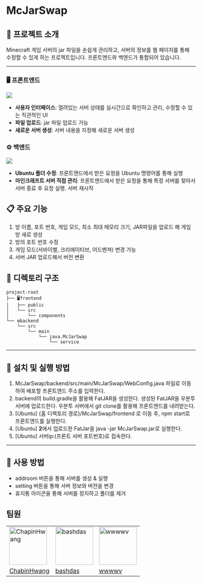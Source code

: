 # McJarSwap

## 🚀 프로젝트 소개
Minecraft 게임 서버의 jar 파일을 손쉽게 관리하고, 서버의 정보를 웹 페이지를 통해 수정할 수 있게 하는 프로젝트입니다. 프론트엔드와 백엔드가 통합되어 있습니다.

---

### 🖥️ 프론트엔드 
<img src="https://skillicons.dev/icons?i=js,css,react"><br>
- **사용자 인터페이스**: 열려있는 서버 상태를 실시간으로 확인하고 관리, 수정할 수 있는 직관적인 UI
- **파일 업로드**: jar 파일 업로드 가능
- **새로운 서버 생성**: 서버 내용을 지정해 새로운 서버 생성

### ⚙️ 백엔드
<img src="https://skillicons.dev/icons?i=java,spring"><br>
- **Ubuntu 폴더 수정**: 프론트엔드에서 받은 요청을 Ubuntu 명령어를 통해 실행
- **마인크래프트 서버 직접 관리**: 프론트엔드에서 받은 요청을 통해 특정 서버를 찾아서 서버 종료 후 요청 실행. 서버 재시작

## 📋 주요 기능
1. 방 이름, 포트 번호, 게임 모드, 최소 최대 메모리 크기, JAR파일을 업로드 해 게임 방 새로 생성
2. 방의 포트 번호 수정
3. 게임 모드(서바이벌, 크리에이티브, 어드벤쳐) 변경 가능
4. 서버 JAR 업로드해서 버전 변환

## 📂 디렉토리 구조
```
project-root
├── 🖥️frontend
│   ├── public
│   └── src
│       └── components
└── ⚙️backend
    └── src
        └── main
            └── java.McJarSwap
                └── service
```

---

## 🚀 설치 및 실행 방법

1. McJarSwap/backend/src/main/McJarSwap/WebConfig.java 파일로 이동하여 배포할 프론트엔드 주소를 입력한다.
2. backend의 build.gradle을 활용해 FatJAR을 생성한다. 생성된 FatJAR을 우분투 서버에 업로드한다. 우분투 서버에서 git clone를 활용해 프론트엔드를 내려받는다.
3. [Ubuntu] {홈 디렉토리 경로}/McJarSwap/frontend 로 이동 후, npm start로 프론트엔드를 실행한다.
4. [Ubuntu] **2**에서 업로드한 FatJar을 java -jar McJarSwap.jar로 실행한다.
5. [Ubuntu] 서버ip:(프론트 서버 포트번호)로 접속한다.

---

## 📖 사용 방법

- addroom 버튼을 통해 서버를 생성 & 실행
- setting 버튼을 통해 서버 정보와 버전을 변경
- 휴지통 아이콘을 통해 서버를 정지하고 폴더를 제거


## 팀원
| | | |
|---|---|---|
| <img src="https://github.com/ChabinHwang.png" width="100px" alt="ChapinHwang"/> | <img src="https://github.com/bashdas.png" width="100px" alt="bashdas"/> | <img src="https://github.com/wvwwvv.png" width="100px" alt="wwwwv"/> |
| [ChabinHwang](https://github.com/ChabinHwang) | [bashdas](https://github.com/bashdas) | [wwwwv](https://github.com/wvwwvv) |
